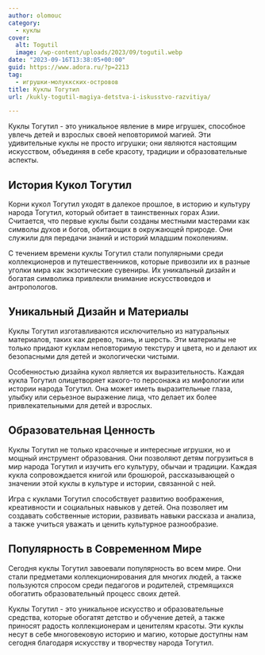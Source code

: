 ```yaml
---
author: olomouc
category:
  - куклы
cover:
  alt: Togutil
  image: /wp-content/uploads/2023/09/togutil.webp
date: "2023-09-16T13:38:05+00:00"
guid: https://www.adora.ru/?p=2213
tag:
  - игрушки-молуккских-островов
title: Куклы Тогутил
url: /kukly-togutil-magiya-detstva-i-iskusstvo-razvitiya/

---
```

Куклы Тогутил \- это уникальное явление в мире игрушек, способное увлечь детей и взрослых своей неповторимой магией. Эти удивительные куклы не просто игрушки; они являются настоящим искусством, объединяя в себе красоту, традиции и образовательные аспекты.

## История Кукол Тогутил

Корни кукол Тогутил уходят в далекое прошлое, в историю и культуру народа Тогутил, который обитает в таинственных горах Азии. Считается, что первые куклы были созданы местными мастерами как символы духов и богов, обитающих в окружающей природе. Они служили для передачи знаний и историй младшим поколениям.

С течением времени куклы Тогутил стали популярными среди коллекционеров и путешественников, которые привозили их в разные уголки мира как экзотические сувениры. Их уникальный дизайн и богатая символика привлекли внимание искусствоведов и антропологов.

## Уникальный Дизайн и Материалы

Куклы Тогутил изготавливаются исключительно из натуральных материалов, таких как дерево, ткань, и шерсть. Эти материалы не только придают куклам неповторимую текстуру и цвета, но и делают их безопасными для детей и экологически чистыми.

Особенностью дизайна кукол является их выразительность. Каждая кукла Тогутил олицетворяет какого-то персонажа из мифологии или истории народа Тогутил. Она может иметь выразительные глаза, улыбку или серьезное выражение лица, что делает их более привлекательными для детей и взрослых.

## Образовательная Ценность

Куклы Тогутил не только красочные и интересные игрушки, но и мощный инструмент образования. Они позволяют детям погрузиться в мир народа Тогутил и изучить его культуру, обычаи и традиции. Каждая кукла сопровождается книгой или брошюрой, рассказывающей о значении этой куклы в культуре и истории, связанной с ней.

Игра с куклами Тогутил способствует развитию воображения, креативности и социальных навыков у детей. Она позволяет им создавать собственные истории, развивать навыки рассказа и анализа, а также учиться уважать и ценить культурное разнообразие.

## Популярность в Современном Мире

Сегодня куклы Тогутил завоевали популярность во всем мире. Они стали предметами коллекционирования для многих людей, а также пользуются спросом среди педагогов и родителей, стремящихся обогатить образовательный процесс своих детей.

Куклы Тогутил \- это уникальное искусство и образовательные средства, которые обогатят детство и обучение детей, а также приносят радость коллекционерам и ценителям красоты. Эти куклы несут в себе многовековую историю и магию, которые доступны нам сегодня благодаря искусству и творчеству народа Тогутил.
